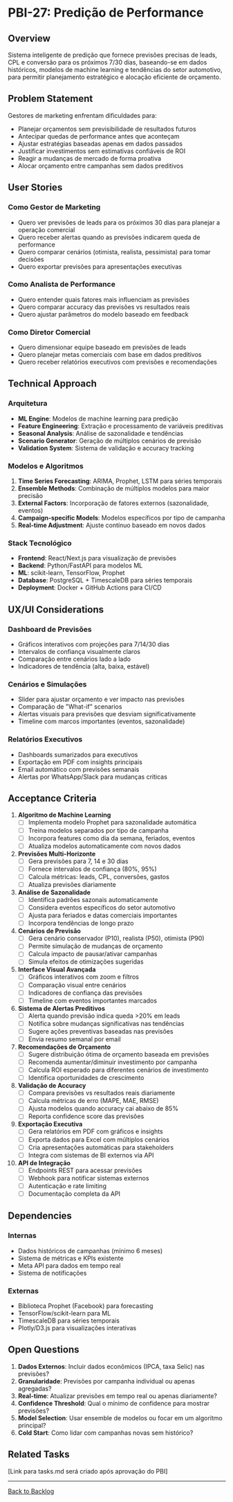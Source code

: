 # PBI-27: Predição de Performance

## Overview

Sistema inteligente de predição que fornece previsões precisas de leads, CPL e conversão para os próximos 7/30 dias, baseando-se em dados históricos, modelos de machine learning e tendências do setor automotivo, para permitir planejamento estratégico e alocação eficiente de orçamento.

## Problem Statement

Gestores de marketing enfrentam dificuldades para:
- Planejar orçamentos sem previsibilidade de resultados futuros
- Antecipar quedas de performance antes que aconteçam
- Ajustar estratégias baseadas apenas em dados passados
- Justificar investimentos sem estimativas confiáveis de ROI
- Reagir a mudanças de mercado de forma proativa
- Alocar orçamento entre campanhas sem dados preditivos

## User Stories

### Como Gestor de Marketing
- Quero ver previsões de leads para os próximos 30 dias para planejar a operação comercial
- Quero receber alertas quando as previsões indicarem queda de performance
- Quero comparar cenários (otimista, realista, pessimista) para tomar decisões
- Quero exportar previsões para apresentações executivas

### Como Analista de Performance
- Quero entender quais fatores mais influenciam as previsões
- Quero comparar accuracy das previsões vs resultados reais
- Quero ajustar parâmetros do modelo baseado em feedback

### Como Diretor Comercial
- Quero dimensionar equipe baseado em previsões de leads
- Quero planejar metas comerciais com base em dados preditivos
- Quero receber relatórios executivos com previsões e recomendações

## Technical Approach

### Arquitetura
- **ML Engine**: Modelos de machine learning para predição
- **Feature Engineering**: Extração e processamento de variáveis preditivas
- **Seasonal Analysis**: Análise de sazonalidade e tendências
- **Scenario Generator**: Geração de múltiplos cenários de previsão
- **Validation System**: Sistema de validação e accuracy tracking

### Modelos e Algoritmos
1. **Time Series Forecasting**: ARIMA, Prophet, LSTM para séries temporais
2. **Ensemble Methods**: Combinação de múltiplos modelos para maior precisão
3. **External Factors**: Incorporação de fatores externos (sazonalidade, eventos)
4. **Campaign-specific Models**: Modelos específicos por tipo de campanha
5. **Real-time Adjustment**: Ajuste contínuo baseado em novos dados

### Stack Tecnológico
- **Frontend**: React/Next.js para visualização de previsões
- **Backend**: Python/FastAPI para modelos ML
- **ML**: scikit-learn, TensorFlow, Prophet
- **Database**: PostgreSQL + TimescaleDB para séries temporais
- **Deployment**: Docker + GitHub Actions para CI/CD

## UX/UI Considerations

### Dashboard de Previsões
- Gráficos interativos com projeções para 7/14/30 dias
- Intervalos de confiança visualmente claros
- Comparação entre cenários lado a lado
- Indicadores de tendência (alta, baixa, estável)

### Cenários e Simulações
- Slider para ajustar orçamento e ver impacto nas previsões
- Comparação de "What-if" scenarios
- Alertas visuais para previsões que desviam significativamente
- Timeline com marcos importantes (eventos, sazonalidade)

### Relatórios Executivos
- Dashboards sumarizados para executivos
- Exportação em PDF com insights principais
- Email automático com previsões semanais
- Alertas por WhatsApp/Slack para mudanças críticas

## Acceptance Criteria

1. **Algoritmo de Machine Learning**
   - [ ] Implementa modelo Prophet para sazonalidade automática
   - [ ] Treina modelos separados por tipo de campanha
   - [ ] Incorpora features como dia da semana, feriados, eventos
   - [ ] Atualiza modelos automaticamente com novos dados

2. **Previsões Multi-Horizonte**
   - [ ] Gera previsões para 7, 14 e 30 dias
   - [ ] Fornece intervalos de confiança (80%, 95%)
   - [ ] Calcula métricas: leads, CPL, conversões, gastos
   - [ ] Atualiza previsões diariamente

3. **Análise de Sazonalidade**
   - [ ] Identifica padrões sazonais automaticamente
   - [ ] Considera eventos específicos do setor automotivo
   - [ ] Ajusta para feriados e datas comerciais importantes
   - [ ] Incorpora tendências de longo prazo

4. **Cenários de Previsão**
   - [ ] Gera cenário conservador (P10), realista (P50), otimista (P90)
   - [ ] Permite simulação de mudanças de orçamento
   - [ ] Calcula impacto de pausar/ativar campanhas
   - [ ] Simula efeitos de otimizações sugeridas

5. **Interface Visual Avançada**
   - [ ] Gráficos interativos com zoom e filtros
   - [ ] Comparação visual entre cenários
   - [ ] Indicadores de confiança das previsões
   - [ ] Timeline com eventos importantes marcados

6. **Sistema de Alertas Preditivos**
   - [ ] Alerta quando previsão indica queda >20% em leads
   - [ ] Notifica sobre mudanças significativas nas tendências
   - [ ] Sugere ações preventivas baseadas nas previsões
   - [ ] Envia resumo semanal por email

7. **Recomendações de Orçamento**
   - [ ] Sugere distribuição ótima de orçamento baseada em previsões
   - [ ] Recomenda aumentar/diminuir investimento por campanha
   - [ ] Calcula ROI esperado para diferentes cenários de investimento
   - [ ] Identifica oportunidades de crescimento

8. **Validação de Accuracy**
   - [ ] Compara previsões vs resultados reais diariamente
   - [ ] Calcula métricas de erro (MAPE, MAE, RMSE)
   - [ ] Ajusta modelos quando accuracy cai abaixo de 85%
   - [ ] Reporta confidence score das previsões

9. **Exportação Executiva**
   - [ ] Gera relatórios em PDF com gráficos e insights
   - [ ] Exporta dados para Excel com múltiplos cenários
   - [ ] Cria apresentações automáticas para stakeholders
   - [ ] Integra com sistemas de BI externos via API

10. **API de Integração**
    - [ ] Endpoints REST para acessar previsões
    - [ ] Webhook para notificar sistemas externos
    - [ ] Autenticação e rate limiting
    - [ ] Documentação completa da API

## Dependencies

### Internas
- Dados históricos de campanhas (mínimo 6 meses)
- Sistema de métricas e KPIs existente
- Meta API para dados em tempo real
- Sistema de notificações

### Externas
- Biblioteca Prophet (Facebook) para forecasting
- TensorFlow/scikit-learn para ML
- TimescaleDB para séries temporais
- Plotly/D3.js para visualizações interativas

## Open Questions

1. **Dados Externos**: Incluir dados econômicos (IPCA, taxa Selic) nas previsões?
2. **Granularidade**: Previsões por campanha individual ou apenas agregadas?
3. **Real-time**: Atualizar previsões em tempo real ou apenas diariamente?
4. **Confidence Threshold**: Qual o mínimo de confidence para mostrar previsões?
5. **Model Selection**: Usar ensemble de modelos ou focar em um algoritmo principal?
6. **Cold Start**: Como lidar com campanhas novas sem histórico?

## Related Tasks

[Link para tasks.md será criado após aprovação do PBI]

---

[Back to Backlog](../backlog.md) 